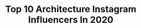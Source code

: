 ---
title: Top 10 Architecture Instagram Influencers In 2020
description: >-
  Find top architecture Instagram influencers in 2020. Most popular hashtags: # #nature #streetstyle #beautiful.
platform: Instagram
profiles:
  - username: "benyaminaliabadi"
    fullname: >-
      Rezaaliabadi رضا علی آبادی
    location: "Iran"
    followers: 12683
    engagement: 665
    commentsToLikes: 0.051778
    id: ckap26hboxl150i78ffbpm2xg
    verified: false
    hashtags: "#rezaaliabadi, #music, #tanbour"
  - username: "ludwiggodefroy"
    fullname: >-
      Ludwig Godefroy
    location: "United States"
    followers: 20516
    engagement: 492
    commentsToLikes: 0.015644
    id: ck13596nc0btj0i19p95klvpa
    verified: false
    hashtags: ""
  - username: "archepidemic26"
    fullname: >-
      🏨
    location: "Italy"
    followers: 4368
    engagement: 854
    commentsToLikes: 0.015607
    id: ck138m60agwxj0i19q6pqokxd
    verified: false
    hashtags: ""
  - username: "trend.architecture"
    fullname: >-
      ARCHITECTURE
    location: ""
    followers: 75288
    engagement: 203
    commentsToLikes: 0.008012
    id: ck13brx0cwvm30i19loxezf50
    verified: false
    hashtags: "#limassol, #cyprus, #render, #hotel"
  - username: "enfaldiner"
    fullname: >-
      Enfal Diner
    location: "Turkey"
    followers: 148270
    engagement: 1918
    commentsToLikes: 0.462020
    id: ck6typy1d56fb0j717q83n76s
    verified: false
    hashtags: "#herkes, #hayat, #opporeno3pro"
  - username: "beata_walczynska"
    fullname: >-
      
    location: "Poland"
    followers: 12062
    engagement: 1537
    commentsToLikes: 0.075752
    id: ck13azgmrsy100i19khq0qwde
    verified: false
    hashtags: "#flowers, #happytime, #naturephoto, #walk"
  - username: "dordel.__"
    fullname: >-
      💎💛---> دُر دِلِ شادِ شاد🎈
    location: ""
    followers: 54937
    engagement: 1448
    commentsToLikes: 0.040997
    id: ckaowwu7kat2c0i78z9md5u02
    verified: false
    hashtags: "#galleport, #plantlife, #plantlove, #travelphotographer"
  - username: "ashish.joshiii"
    fullname: >-
      ASHISH JOSHI
    location: ""
    followers: 10461
    engagement: 2678
    commentsToLikes: 0.054624
    id: ck138na83h2bu0i19exx0yj52
    verified: false
    hashtags: "#beautiful, #love, #videoochallenge, #instavideo"
  - username: "laracvic"
    fullname: >-
      𝐋𝐀𝐑𝐀 Č𝐎𝐕𝐈Ć
    location: "Germany"
    followers: 3206
    engagement: 4275
    commentsToLikes: 0.085384
    id: ck0tt8l061m780i199mz7v2cc
    verified: false
    hashtags: ""
  - username: "romullo.castro"
    fullname: >-
      Rômullo Castro™
    location: "Brazil"
    followers: 25174
    engagement: 521
    commentsToLikes: 0.121931
    id: ck8t92dhpmppw0j784j7gbdq7
    verified: false
    hashtags: ""
---